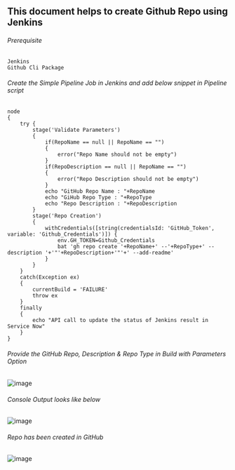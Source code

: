 ## This document helps to create Github Repo using Jenkins

###### Prerequisite
```
Jenkins
Github Cli Package
```

###### Create the Simple Pipeline Job in Jenkins and add below snippet in Pipeline script
```
node
{
	try {
		stage('Validate Parameters')
		{
			if(RepoName == null || RepoName == "")
			{
				error("Repo Name should not be empty")
			}
			if(RepoDescription == null || RepoName == "")
			{
				error("Repo Description should not be empty")
			}
			echo "GitHub Repo Name : "+RepoName
			echo "GiHub Repo Type : "+RepoType
			echo "Repo Description : "+RepoDescription
		}
		stage('Repo Creation')
		{
			withCredentials([string(credentialsId: 'GitHub_Token', variable: 'Github_Credentials')]) {
				env.GH_TOKEN=Github_Credentials     
				bat 'gh repo create '+RepoName+' --'+RepoType+' --description '+'"'+RepoDescription+'"'+' --add-readme'
			}
		}
	}
	catch(Exception ex)
	{
		currentBuild = 'FAILURE'
		throw ex		
	}
	finally
	{
		echo "API call to update the status of Jenkins result in Service Now"
	}
}
```
###### Provide the GitHub Repo, Description & Repo Type in Build with Parameters Option
![image](https://user-images.githubusercontent.com/96326288/219654765-a7dae4fa-7846-46d4-856c-dadd08cba9ca.png)

###### Console Output looks like below
![image](https://user-images.githubusercontent.com/96326288/219655534-48d78ed8-82b1-46a6-9a3d-acca3be865e8.png)


###### Repo has been created in GitHub
![image](https://user-images.githubusercontent.com/96326288/219655798-9f7a9686-fcad-4f44-832a-8b7f9e7276cb.png)


